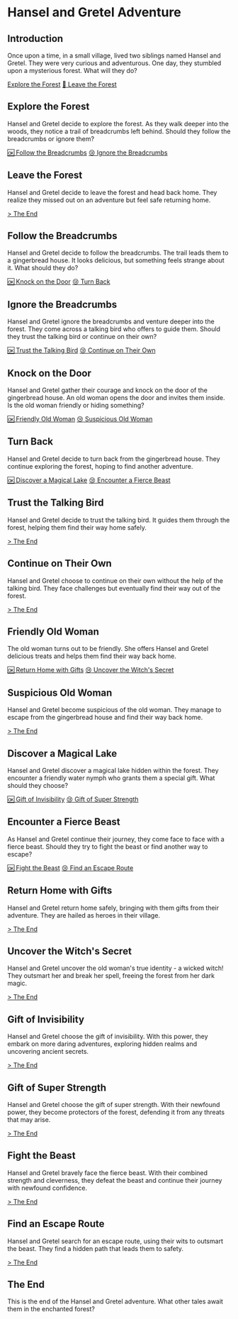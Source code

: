 # Hansel and Gretel Adventure

## Introduction
Once upon a time, in a small village, lived two siblings named Hansel and Gretel. They were very curious and adventurous. One day, they stumbled upon a mysterious forest. What will they do?

[Explore the Forest](#explore-the-forest) [:wave: Leave the Forest](#leave-the-forest)

## Explore the Forest

Hansel and Gretel decide to explore the forest. As they walk deeper into the woods, they notice a trail of breadcrumbs left behind. Should they follow the breadcrumbs or ignore them?

[:ok: Follow the Breadcrumbs](#follow-the-breadcrumbs) [:cry: Ignore the Breadcrumbs](#ignore-the-breadcrumbs)

## Leave the Forest

Hansel and Gretel decide to leave the forest and head back home. They realize they missed out on an adventure but feel safe returning home.

[> The End](#the-end)

## Follow the Breadcrumbs

Hansel and Gretel decide to follow the breadcrumbs. The trail leads them to a gingerbread house. It looks delicious, but something feels strange about it. What should they do?

[:ok: Knock on the Door](#knock-on-the-door) [:cry: Turn Back](#turn-back)

## Ignore the Breadcrumbs

Hansel and Gretel ignore the breadcrumbs and venture deeper into the forest. They come across a talking bird who offers to guide them. Should they trust the talking bird or continue on their own?

[:ok: Trust the Talking Bird](#trust-the-talking-bird) [:cry: Continue on Their Own](#continue-on-their-own)

## Knock on the Door

Hansel and Gretel gather their courage and knock on the door of the gingerbread house. An old woman opens the door and invites them inside. Is the old woman friendly or hiding something?

[:ok: Friendly Old Woman](#friendly-old-woman) [:cry: Suspicious Old Woman](#suspicious-old-woman)

## Turn Back

Hansel and Gretel decide to turn back from the gingerbread house. They continue exploring the forest, hoping to find another adventure.

[:ok: Discover a Magical Lake](#discover-a-magical-lake) [:cry: Encounter a Fierce Beast](#encounter-a-fierce-beast)

## Trust the Talking Bird

Hansel and Gretel decide to trust the talking bird. It guides them through the forest, helping them find their way home safely.

[> The End](#the-end)

## Continue on Their Own

Hansel and Gretel choose to continue on their own without the help of the talking bird. They face challenges but eventually find their way out of the forest.

[> The End](#the-end)

## Friendly Old Woman

The old woman turns out to be friendly. She offers Hansel and Gretel delicious treats and helps them find their way back home.

[:ok: Return Home with Gifts](#return-home-with-gifts) [:cry: Uncover the Witch's Secret](#uncover-the-witchs-secret)

## Suspicious Old Woman

Hansel and Gretel become suspicious of the old woman. They manage to escape from the gingerbread house and find their way back home.

[> The End](#the-end)

## Discover a Magical Lake

Hansel and Gretel discover a magical lake hidden within the forest. They encounter a friendly water nymph who grants them a special gift. What should they choose?

[:ok: Gift of Invisibility](#gift-of-invisibility) [:cry: Gift of Super Strength](#gift-of-super-strength)

## Encounter a Fierce Beast

As Hansel and Gretel continue their journey, they come face to face with a fierce beast. Should they try to fight the beast or find another way to escape?

[:ok: Fight the Beast](#fight-the-beast) [:cry: Find an Escape Route](#find-an-escape-route)

## Return Home with Gifts

Hansel and Gretel return home safely, bringing with them gifts from their adventure. They are hailed as heroes in their village.

[> The End](#the-end)

## Uncover the Witch's Secret

Hansel and Gretel uncover the old woman's true identity - a wicked witch! They outsmart her and break her spell, freeing the forest from her dark magic.

[> The End](#the-end)

## Gift of Invisibility

Hansel and Gretel choose the gift of invisibility. With this power, they embark on more daring adventures, exploring hidden realms and uncovering ancient secrets.

[> The End](#the-end)

## Gift of Super Strength

Hansel and Gretel choose the gift of super strength. With their newfound power, they become protectors of the forest, defending it from any threats that may arise.

[> The End](#the-end)

## Fight the Beast

Hansel and Gretel bravely face the fierce beast. With their combined strength and cleverness, they defeat the beast and continue their journey with newfound confidence.

[> The End](#the-end)

## Find an Escape Route

Hansel and Gretel search for an escape route, using their wits to outsmart the beast. They find a hidden path that leads them to safety.

[> The End](#the-end)

## The End

This is the end of the Hansel and Gretel adventure. What other tales await them in the enchanted forest?
